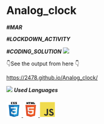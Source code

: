 # Analog_clock
***#MAR***

***#LOCKDOWN_ACTIVITY***

***#CODING_SOLUTION*** <img src="https://media.giphy.com/media/WUlplcMpOCEmTGBtBW/giphy.gif" width="30">

👇See the output from here 👇

https://2478.github.io/Analog_clock/

<img src="https://media.giphy.com/media/iY8CRBdQXODJSCERIr/giphy.gif" width="30px">&nbsp;***Used Languages***
<h3 align="left"><a href="https://www.w3schools.com/css/" target="_blank"> <img src="https://raw.githubusercontent.com/devicons/devicon/master/icons/css3/css3-original-wordmark.svg" alt="css3" width="40" height="40"/> </a> 
<a href="https://www.w3.org/html/" target="_blank"> <img src="https://raw.githubusercontent.com/devicons/devicon/master/icons/html5/html5-original-wordmark.svg" alt="html5" width="40" height="40"/> </a> 
<a href="https://developer.mozilla.org/en-US/docs/Web/JavaScript" target="_blank"> <img src="https://raw.githubusercontent.com/devicons/devicon/master/icons/javascript/javascript-original.svg" alt="javascript" width="40" height="40"/> </a> 
